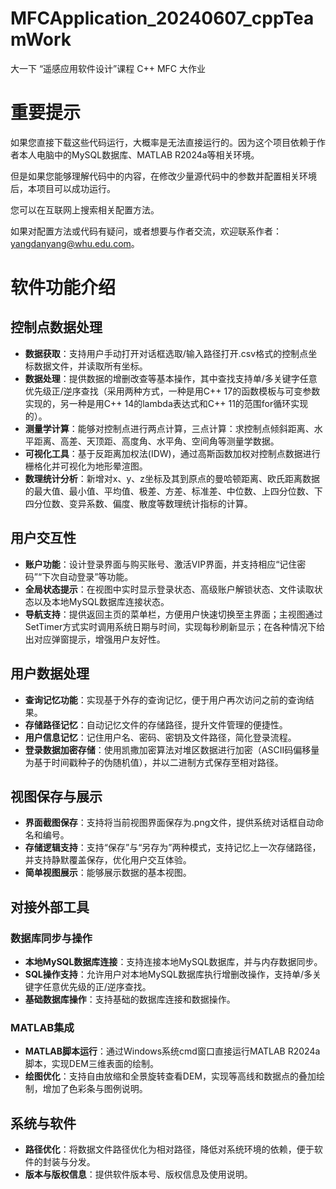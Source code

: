 # MFCApplication_20240607_cppTeamWork
大一下 “遥感应用软件设计”课程 C++ MFC 大作业

# 重要提示
如果您直接下载这些代码运行，大概率是无法直接运行的。因为这个项目依赖于作者本人电脑中的MySQL数据库、MATLAB R2024a等相关环境。  

但是如果您能够理解代码中的内容，在修改少量源代码中的参数并配置相关环境后，本项目可以成功运行。  

您可以在互联网上搜索相关配置方法。  

如果对配置方法或代码有疑问，或者想要与作者交流，欢迎联系作者：yangdanyang@whu.edu.com。  


# 软件功能介绍

## 控制点数据处理
- **数据获取**：支持用户手动打开对话框选取/输入路径打开.csv格式的控制点坐标数据文件，并读取所有坐标。
- **数据处理**：提供数据的增删改查等基本操作，其中查找支持单/多关键字任意优先级正/逆序查找（采用两种方式，一种是用C++ 17的函数模板与可变参数实现的，另一种是用C++ 14的lambda表达式和C++ 11的范围for循环实现的）。
- **测量学计算**：能够对控制点进行两点计算，三点计算：求控制点倾斜距离、水平距离、高差、天顶距、高度角、水平角、空间角等测量学数据。
- **可视化工具**：基于反距离加权法(IDW)，通过高斯函数加权对控制点数据进行栅格化并可视化为地形晕渲图。
- **数理统计分析**：新增对x、y、z坐标及其到原点的曼哈顿距离、欧氏距离数据的最大值、最小值、平均值、极差、方差、标准差、中位数、上四分位数、下四分位数、变异系数、偏度、散度等数理统计指标的计算。
  
## 用户交互性
- **账户功能**：设计登录界面与购买账号、激活VIP界面，并支持相应“记住密码”“下次自动登录”等功能。
- **全局状态提示**：在视图中实时显示登录状态、高级账户解锁状态、文件读取状态以及本地MySQL数据库连接状态。
- **导航支持**：提供返回主页的菜单栏，方便用户快速切换至主界面；主视图通过SetTimer方式实时调用系统日期与时间，实现每秒刷新显示；在各种情况下给出对应弹窗提示，增强用户友好性。

## 用户数据处理
- **查询记忆功能**：实现基于外存的查询记忆，便于用户再次访问之前的查询结果。
- **存储路径记忆**：自动记忆文件的存储路径，提升文件管理的便捷性。
- **用户信息记忆**：记住用户名、密码、密钥及文件路径，简化登录流程。
- **登录数据加密存储**：使用凯撒加密算法对堆区数据进行加密（ASCII码偏移量为基于时间戳种子的伪随机值），并以二进制方式保存至相对路径。
 
## 视图保存与展示
- **界面截图保存**：支持将当前视图界面保存为.png文件，提供系统对话框自动命名和编号。
- **存储逻辑支持**：支持“保存”与“另存为”两种模式，支持记忆上一次存储路径，并支持静默覆盖保存，优化用户交互体验。
- **简单视图展示**：能够展示数据的基本视图。

## 对接外部工具
### 数据库同步与操作
- **本地MySQL数据库连接**：支持连接本地MySQL数据库，并与内存数据同步。
- **SQL操作支持**：允许用户对本地MySQL数据库执行增删改操作，支持单/多关键字任意优先级的正/逆序查找。
- **基础数据库操作**：支持基础的数据库连接和数据操作。
### MATLAB集成
- **MATLAB脚本运行**：通过Windows系统cmd窗口直接运行MATLAB R2024a脚本，实现DEM三维表面的绘制。
- **绘图优化**：支持自由放缩和全景旋转查看DEM，实现等高线和数据点的叠加绘制，增加了色彩条与图例说明。
    
## 系统与软件
- **路径优化**：将数据文件路径优化为相对路径，降低对系统环境的依赖，便于软件的封装与分发。
- **版本与版权信息**：提供软件版本号、版权信息及使用说明。
